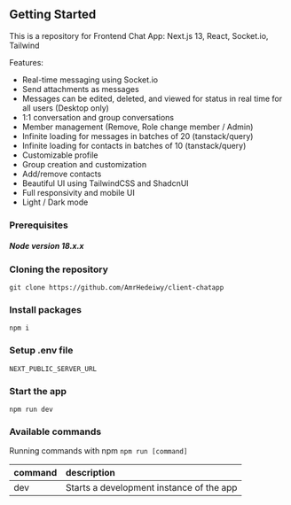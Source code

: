 ## Getting Started

This is a repository for Frontend Chat App: Next.js 13, React, Socket.io, Tailwind

Features:

- Real-time messaging using Socket.io
- Send attachments as messages
- Messages can be edited, deleted, and viewed for status in real time for all users (Desktop only)
- 1:1 conversation and group conversations
- Member management (Remove, Role change member / Admin)
- Infinite loading for messages in batches of 20 (tanstack/query)
- Infinite loading for contacts in batches of 10 (tanstack/query)
- Customizable profile
- Group creation and customization
- Add/remove contacts
- Beautiful UI using TailwindCSS and ShadcnUI
- Full responsivity and mobile UI
- Light / Dark mode

### Prerequisites

##### Node version 18.x.x

### Cloning the repository

```
git clone https://github.com/AmrHedeiwy/client-chatapp
```

### Install packages

```
npm i
```

### Setup .env file

```
NEXT_PUBLIC_SERVER_URL
```

### Start the app

```
npm run dev
```

### Available commands

Running commands with npm `npm run [command]`

| command | description                              |
| :------ | :--------------------------------------- |
| dev     | Starts a development instance of the app |
